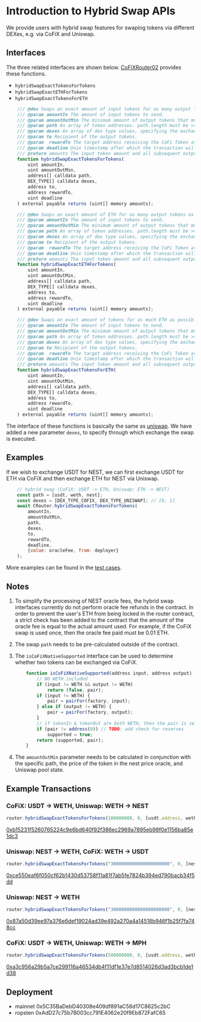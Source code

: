 # Introduction to Hybrid Swap APIs

We provide users with hybrid swap features for swaping tokens via different DEXes, e.g. via CoFiX and Uniswap.

## Interfaces

The three related interfaces are shown below. [CoFiXRouter02](../contracts/interface/ICoFiXRouter02.sol) provides these functions.

- `hybridSwapExactTokensForTokens`
- `hybridSwapExactETHForTokens`
- `hybridSwapExactTokensForETH`

```js
    /// @dev Swaps an exact amount of input tokens for as many output tokens as possible, along the route determined by the path. The first element of path is the input token, the last is the output token, and any intermediate elements represent intermediate pairs to trade through (if, for example, a direct pair does not exist). `msg.sender` should have already given the router an allowance of at least amountIn on the input token. The swap execution can be done via cofix or uniswap. That's why it's called hybrid.
    /// @param amountIn The amount of input tokens to send.
    /// @param amountOutMin The minimum amount of output tokens that must be received for the transaction not to revert.
    /// @param path An array of token addresses. path.length must be >= 2. Pools for each consecutive pair of addresses must exist and have liquidity.
    /// @param dexes An array of dex type values, specifying the exchanges to be used, e.g. CoFiX, Uniswap.
    /// @param to Recipient of the output tokens.
    /// @param  rewardTo The target address receiving the CoFi Token as rewards.
    /// @param deadline Unix timestamp after which the transaction will revert.
    /// @return amounts The input token amount and all subsequent output token amounts.
    function hybridSwapExactTokensForTokens(
        uint amountIn,
        uint amountOutMin,
        address[] calldata path,
        DEX_TYPE[] calldata dexes,
        address to,
        address rewardTo,
        uint deadline
    ) external payable returns (uint[] memory amounts);

    /// @dev Swaps an exact amount of ETH for as many output tokens as possible, along the route determined by the path. The first element of path must be WETH, the last is the output token, and any intermediate elements represent intermediate pairs to trade through (if, for example, a direct pair does not exist).
    /// @param amountIn The amount of input tokens to send.
    /// @param amountOutMin The minimum amount of output tokens that must be received for the transaction not to revert.
    /// @param path An array of token addresses. path.length must be >= 2. Pools for each consecutive pair of addresses must exist and have liquidity.
    /// @param dexes An array of dex type values, specifying the exchanges to be used, e.g. CoFiX, Uniswap.
    /// @param to Recipient of the output tokens.
    /// @param  rewardTo The target address receiving the CoFi Token as rewards.
    /// @param deadline Unix timestamp after which the transaction will revert.
    /// @return amounts The input token amount and all subsequent output token amounts.
    function hybridSwapExactETHForTokens(
        uint amountIn,
        uint amountOutMin,
        address[] calldata path,
        DEX_TYPE[] calldata dexes,
        address to,
        address rewardTo,
        uint deadline
    ) external payable returns (uint[] memory amounts);

    /// @dev Swaps an exact amount of tokens for as much ETH as possible, along the route determined by the path. The first element of path is the input token, the last must be WETH, and any intermediate elements represent intermediate pairs to trade through (if, for example, a direct pair does not exist). If the to address is a smart contract, it must have the ability to receive ETH.
    /// @param amountIn The amount of input tokens to send.
    /// @param amountOutMin The minimum amount of output tokens that must be received for the transaction not to revert.
    /// @param path An array of token addresses. path.length must be >= 2. Pools for each consecutive pair of addresses must exist and have liquidity.
    /// @param dexes An array of dex type values, specifying the exchanges to be used, e.g. CoFiX, Uniswap.
    /// @param to Recipient of the output tokens.
    /// @param  rewardTo The target address receiving the CoFi Token as rewards.
    /// @param deadline Unix timestamp after which the transaction will revert.
    /// @return amounts The input token amount and all subsequent output token amounts.
    function hybridSwapExactTokensForETH(
        uint amountIn,
        uint amountOutMin,
        address[] calldata path,
        DEX_TYPE[] calldata dexes,
        address to,
        address rewardTo,
        uint deadline
    ) external payable returns (uint[] memory amounts);
```

The interface of these functions is basically the same as [uniswap](https://uniswap.org/docs/v2/smart-contracts/router01/). We have added a new parameter `dexes`, to specify through which exchange the swap is executed.

## Examples

If we wish to exchange USDT for NEST, we can first exchange USDT for ETH via CoFiX and then exchange ETH for NEST via Uniswap.

```js
    // hybrid swap (CoFiX: USDT -> ETH, Uniswap: ETH -> NEST)
    const path = [usdt, weth, nest];
    const dexes = [DEX_TYPE_COFIX, DEX_TYPE_UNISWAP]; // [0, 1]
    await CRouter.hybridSwapExactTokensForTokens(
        amountIn,
        amountOutMin,
        path,
        dexes,
        to,
        rewardTo,
        deadline,
        {value: oracleFee, from: deployer}
    );
```

More examples can be found in the [test cases](../test/CoFiXRouter02.test.js).

## Notes

1. To simplify the processing of NEST oracle fees, the hybrid swap interfaces currently do not perform oracle fee refunds in the contract. In order to prevent the user's ETH from being locked in the router contract, a strict check has been added to the contract that the amount of the oracle fee is equal to the actual amount used. For example, if the CoFiX swap is used once, then the oracle fee paid must be 0.01 ETH.

2. The swap `path` needs to be pre-calculated outside of the contract.

3. The `isCoFiXNativeSupported` interface can be used to determine whether two tokens can be exchanged via CoFiX.

    ```js
        function isCoFiXNativeSupported(address input, address output) public view returns (bool supported, address pair) {
            // NO WETH included
            if (input != WETH && output != WETH)
                return (false, pair);
            if (input != WETH) {
                pair = pairFor(factory, input);
            } else if (output != WETH) {
                pair = pairFor(factory, output);
            }
            // if tokenIn & tokenOut are both WETH, then the pair is zero
            if (pair != address(0)) // TODO: add check for reserves
                supported = true;
            return (supported, pair);
        }
    ```

4. The `amountOutMin` parameter needs to be calculated in conjunction with the specific path, the price of the token in the nest price oracle, and Uniswap pool state.

## Example Transactions

### CoFiX: USDT -> WETH, Uniswap: WETH -> NEST

```js
router.hybridSwapExactTokensForTokens(100000000, 0, [usdt.address, weth.address, nest.address], [0, 1], to, rewardTo, 99999999999, {value: web3.utils.toWei("0.01", "ether")})
```

[0xb15231f5260765224c9e6bd640f92f386ec2969a7895eb98f0e1156ba85e1dc3](https://ropsten.etherscan.io/tx/0xb15231f5260765224c9e6bd640f92f386ec2969a7895eb98f0e1156ba85e1dc3)

### Uniswap: NEST -> WETH, CoFiX: WETH -> USDT

```js
router.hybridSwapExactTokensForTokens("3000000000000000000000", 0, [nest.address, weth.address, usdt.address], [1, 0], to, rewardTo, 99999999999, {value: web3.utils.toWei("0.01", "ether")})
```

[0xce550eaf6f050cf62b1430d53758f11a81f7ab5fe7824b394ed790bacb34f5dd](https://ropsten.etherscan.io/tx/0xce550eaf6f050cf62b1430d53758f11a81f7ab5fe7824b394ed790bacb34f5dd)

### Uniswap: NEST -> WETH

```js
router.hybridSwapExactTokensForTokens("3000000000000000000000", 0, [nest.address, weth.address], [1], to, rewardTo, 99999999999, {value: 0})
```

[0x87a50d39ee97a376e6def19024ad39e492a270a4a14518b946f1b25f7fa748cc](https://ropsten.etherscan.io/tx/0x87a50d39ee97a376e6def19024ad39e492a270a4a14518b946f1b25f7fa748cc)

### CoFiX: USDT -> WETH, Uniswap: WETH -> MPH

```js
router.hybridSwapExactTokensForTokens(500000000, 0, [usdt.address, weth.address, mph], [0, 1], to, rewardTo, 99999999999, {value: web3.utils.toWei("0.01", "ether")})
```

[0xa3c956a29b5a7ce299116a46534db4f11df1e37e7d8514026d3ad3bcb1de1d38](https://etherscan.io/tx/0xa3c956a29b5a7ce299116a46534db4f11df1e37e7d8514026d3ad3bcb1de1d38)
## Deployment

- mainnet 0x5C35BaDebD40308e409df891aC56d17C8625c2bC
- ropsten 0xAdD27c75b7B003cc791E4062e20f9Eb872FafC65